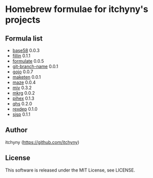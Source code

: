 # Homebrew formulae for itchyny's projects
## Formula list

- [base58](https://github.com/itchyny/base58-go) 0.0.3
- [fillin](https://github.com/itchyny/fillin) 0.1.1
- [formulate](https://github.com/itchyny/formulate) 0.0.5
- [git-branch-name](https://github.com/itchyny/git-branch-name) 0.0.1
- [gojo](https://github.com/itchyny/gojo) 0.0.7
- [maketen](https://github.com/itchyny/maketen-go) 0.0.1
- [maze](https://github.com/itchyny/maze) 0.0.4
- [miv](https://github.com/itchyny/miv) 0.3.2
- [mkrg](https://github.com/itchyny/mkrg) 0.0.2
- [pihex](https://github.com/itchyny/pihex-rs) 0.1.3
- [qhs](https://github.com/itchyny/qhs) 0.2.0
- [rexdep](https://github.com/itchyny/rexdep) 0.1.0
- [sjsp](https://github.com/itchyny/sjsp) 0.1.1

## Author
itchyny (https://github.com/itchyny)

## License
This software is released under the MIT License, see LICENSE.
